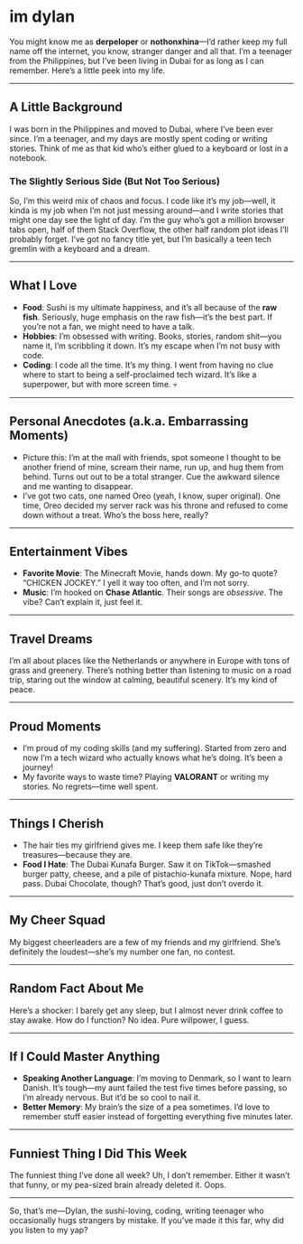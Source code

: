 # im dylan

You might know me as **derpeloper** or **nothonxhina**—I’d rather keep my full name off the internet, you know, stranger danger and all that. I’m a teenager from the Philippines, but I’ve been living in Dubai for as long as I can remember. Here’s a little peek into my life.

---

## A Little Background

I was born in the Philippines and moved to Dubai, where I’ve been ever since. I’m a teenager, and my days are mostly spent coding or writing stories. Think of me as that kid who’s either glued to a keyboard or lost in a notebook.

### The Slightly Serious Side (But Not Too Serious)
So, I’m this weird mix of chaos and focus. I code like it’s my job—well, it kinda is my job when I’m not just messing around—and I write stories that might one day see the light of day. I’m the guy who’s got a million browser tabs open, half of them Stack Overflow, the other half random plot ideas I’ll probably forget. I’ve got no fancy title yet, but I’m basically a teen tech gremlin with a keyboard and a dream.

---

## What I Love

- **Food**: Sushi is my ultimate happiness, and it’s all because of the **raw fish**. Seriously, huge emphasis on the raw fish—it’s the best part. If you’re not a fan, we might need to have a talk.
- **Hobbies**: I’m obsessed with writing. Books, stories, random shit—you name it, I’m scribbling it down. It’s my escape when I’m not busy with code.
- **Coding**: I code all the time. It’s my thing. I went from having no clue where to start to being a self-proclaimed tech wizard. It’s like a superpower, but with more screen time. 💀

---

## Personal Anecdotes (a.k.a. Embarrassing Moments)

- Picture this: I’m at the mall with friends, spot someone I thought to be another friend of mine, scream their name, run up, and hug them from behind. Turns out out to be a total stranger. Cue the awkward silence and me wanting to disappear.
- I’ve got two cats, one named Oreo (yeah, I know, super original). One time, Oreo decided my server rack was his throne and refused to come down without a treat. Who’s the boss here, really?

---

## Entertainment Vibes

- **Favorite Movie**: The Minecraft Movie, hands down. My go-to quote? “CHICKEN JOCKEY.” I yell it way too often, and I’m not sorry.
- **Music**: I’m hooked on **Chase Atlantic**. Their songs are *obsessive*. The vibe? Can’t explain it, just feel it.

---

## Travel Dreams

I’m all about places like the Netherlands or anywhere in Europe with tons of grass and greenery. There’s nothing better than listening to music on a road trip, staring out the window at calming, beautiful scenery. It’s my kind of peace.

---

## Proud Moments

- I’m proud of my coding skills (and my suffering). Started from zero and now I’m a tech wizard who actually knows what he’s doing. It’s been a journey!
- My favorite ways to waste time? Playing **VALORANT** or writing my stories. No regrets—time well spent.

---

## Things I Cherish

- The hair ties my girlfriend gives me. I keep them safe like they’re treasures—because they are.
- **Food I Hate**: The Dubai Kunafa Burger. Saw it on TikTok—smashed burger patty, cheese, and a pile of pistachio-kunafa mixture. Nope, hard pass. Dubai Chocolate, though? That’s good, just don’t overdo it.

---

## My Cheer Squad

My biggest cheerleaders are a few of my friends and my girlfriend. She’s definitely the loudest—she’s my number one fan, no contest.

---

## Random Fact About Me

Here’s a shocker: I barely get any sleep, but I almost never drink coffee to stay awake. How do I function? No idea. Pure willpower, I guess.

---

## If I Could Master Anything

- **Speaking Another Language**: I’m moving to Denmark, so I want to learn Danish. It’s tough—my aunt failed the test five times before passing, so I’m already nervous. But it’d be so cool to nail it.
- **Better Memory**: My brain’s the size of a pea sometimes. I’d love to remember stuff easier instead of forgetting everything five minutes later.

---

## Funniest Thing I Did This Week

The funniest thing I’ve done all week? Uh, I don’t remember. Either it wasn’t that funny, or my pea-sized brain already deleted it. Oops.

---

So, that’s me—Dylan, the sushi-loving, coding, writing teenager who occasionally hugs strangers by mistake. If you’ve made it this far, why did you listen to my yap?
